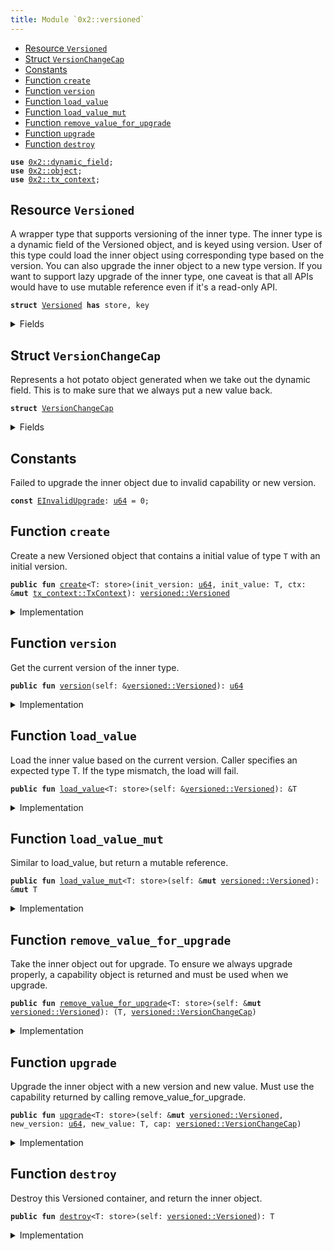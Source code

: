```yaml
---
title: Module `0x2::versioned`
---
```




-  [Resource `Versioned`](#0x2_versioned_Versioned)
-  [Struct `VersionChangeCap`](#0x2_versioned_VersionChangeCap)
-  [Constants](#@Constants_0)
-  [Function `create`](#0x2_versioned_create)
-  [Function `version`](#0x2_versioned_version)
-  [Function `load_value`](#0x2_versioned_load_value)
-  [Function `load_value_mut`](#0x2_versioned_load_value_mut)
-  [Function `remove_value_for_upgrade`](#0x2_versioned_remove_value_for_upgrade)
-  [Function `upgrade`](#0x2_versioned_upgrade)
-  [Function `destroy`](#0x2_versioned_destroy)


<pre><code><b>use</b> <a href="../one-framework/dynamic_field.md#0x2_dynamic_field">0x2::dynamic_field</a>;
<b>use</b> <a href="../one-framework/object.md#0x2_object">0x2::object</a>;
<b>use</b> <a href="../one-framework/tx_context.md#0x2_tx_context">0x2::tx_context</a>;
</code></pre>



<a name="0x2_versioned_Versioned"></a>

## Resource `Versioned`

A wrapper type that supports versioning of the inner type.
The inner type is a dynamic field of the Versioned object, and is keyed using version.
User of this type could load the inner object using corresponding type based on the version.
You can also upgrade the inner object to a new type version.
If you want to support lazy upgrade of the inner type, one caveat is that all APIs would have
to use mutable reference even if it's a read-only API.


<pre><code><b>struct</b> <a href="../one-framework/versioned.md#0x2_versioned_Versioned">Versioned</a> <b>has</b> store, key
</code></pre>



<details>
<summary>Fields</summary>


<dl>
<dt>
<code>id: <a href="../one-framework/object.md#0x2_object_UID">object::UID</a></code>
</dt>
<dd>

</dd>
<dt>
<code>version: <a href="../move-stdlib/u64.md#0x1_u64">u64</a></code>
</dt>
<dd>

</dd>
</dl>


</details>

<a name="0x2_versioned_VersionChangeCap"></a>

## Struct `VersionChangeCap`

Represents a hot potato object generated when we take out the dynamic field.
This is to make sure that we always put a new value back.


<pre><code><b>struct</b> <a href="../one-framework/versioned.md#0x2_versioned_VersionChangeCap">VersionChangeCap</a>
</code></pre>



<details>
<summary>Fields</summary>


<dl>
<dt>
<code>versioned_id: <a href="../one-framework/object.md#0x2_object_ID">object::ID</a></code>
</dt>
<dd>

</dd>
<dt>
<code>old_version: <a href="../move-stdlib/u64.md#0x1_u64">u64</a></code>
</dt>
<dd>

</dd>
</dl>


</details>

<a name="@Constants_0"></a>

## Constants


<a name="0x2_versioned_EInvalidUpgrade"></a>

Failed to upgrade the inner object due to invalid capability or new version.


<pre><code><b>const</b> <a href="../one-framework/versioned.md#0x2_versioned_EInvalidUpgrade">EInvalidUpgrade</a>: <a href="../move-stdlib/u64.md#0x1_u64">u64</a> = 0;
</code></pre>



<a name="0x2_versioned_create"></a>

## Function `create`

Create a new Versioned object that contains a initial value of type <code>T</code> with an initial version.


<pre><code><b>public</b> <b>fun</b> <a href="../one-framework/versioned.md#0x2_versioned_create">create</a>&lt;T: store&gt;(init_version: <a href="../move-stdlib/u64.md#0x1_u64">u64</a>, init_value: T, ctx: &<b>mut</b> <a href="../one-framework/tx_context.md#0x2_tx_context_TxContext">tx_context::TxContext</a>): <a href="../one-framework/versioned.md#0x2_versioned_Versioned">versioned::Versioned</a>
</code></pre>



<details>
<summary>Implementation</summary>


<pre><code><b>public</b> <b>fun</b> <a href="../one-framework/versioned.md#0x2_versioned_create">create</a>&lt;T: store&gt;(init_version: <a href="../move-stdlib/u64.md#0x1_u64">u64</a>, init_value: T, ctx: &<b>mut</b> TxContext): <a href="../one-framework/versioned.md#0x2_versioned_Versioned">Versioned</a> {
    <b>let</b> <b>mut</b> self = <a href="../one-framework/versioned.md#0x2_versioned_Versioned">Versioned</a> {
        id: <a href="../one-framework/object.md#0x2_object_new">object::new</a>(ctx),
        version: init_version,
    };
    <a href="../one-framework/dynamic_field.md#0x2_dynamic_field_add">dynamic_field::add</a>(&<b>mut</b> self.id, init_version, init_value);
    self
}
</code></pre>



</details>

<a name="0x2_versioned_version"></a>

## Function `version`

Get the current version of the inner type.


<pre><code><b>public</b> <b>fun</b> <a href="../one-framework/versioned.md#0x2_versioned_version">version</a>(self: &<a href="../one-framework/versioned.md#0x2_versioned_Versioned">versioned::Versioned</a>): <a href="../move-stdlib/u64.md#0x1_u64">u64</a>
</code></pre>



<details>
<summary>Implementation</summary>


<pre><code><b>public</b> <b>fun</b> <a href="../one-framework/versioned.md#0x2_versioned_version">version</a>(self: &<a href="../one-framework/versioned.md#0x2_versioned_Versioned">Versioned</a>): <a href="../move-stdlib/u64.md#0x1_u64">u64</a> {
    self.version
}
</code></pre>



</details>

<a name="0x2_versioned_load_value"></a>

## Function `load_value`

Load the inner value based on the current version. Caller specifies an expected type T.
If the type mismatch, the load will fail.


<pre><code><b>public</b> <b>fun</b> <a href="../one-framework/versioned.md#0x2_versioned_load_value">load_value</a>&lt;T: store&gt;(self: &<a href="../one-framework/versioned.md#0x2_versioned_Versioned">versioned::Versioned</a>): &T
</code></pre>



<details>
<summary>Implementation</summary>


<pre><code><b>public</b> <b>fun</b> <a href="../one-framework/versioned.md#0x2_versioned_load_value">load_value</a>&lt;T: store&gt;(self: &<a href="../one-framework/versioned.md#0x2_versioned_Versioned">Versioned</a>): &T {
    <a href="../one-framework/dynamic_field.md#0x2_dynamic_field_borrow">dynamic_field::borrow</a>(&self.id, self.version)
}
</code></pre>



</details>

<a name="0x2_versioned_load_value_mut"></a>

## Function `load_value_mut`

Similar to load_value, but return a mutable reference.


<pre><code><b>public</b> <b>fun</b> <a href="../one-framework/versioned.md#0x2_versioned_load_value_mut">load_value_mut</a>&lt;T: store&gt;(self: &<b>mut</b> <a href="../one-framework/versioned.md#0x2_versioned_Versioned">versioned::Versioned</a>): &<b>mut</b> T
</code></pre>



<details>
<summary>Implementation</summary>


<pre><code><b>public</b> <b>fun</b> <a href="../one-framework/versioned.md#0x2_versioned_load_value_mut">load_value_mut</a>&lt;T: store&gt;(self: &<b>mut</b> <a href="../one-framework/versioned.md#0x2_versioned_Versioned">Versioned</a>): &<b>mut</b> T {
    <a href="../one-framework/dynamic_field.md#0x2_dynamic_field_borrow_mut">dynamic_field::borrow_mut</a>(&<b>mut</b> self.id, self.version)
}
</code></pre>



</details>

<a name="0x2_versioned_remove_value_for_upgrade"></a>

## Function `remove_value_for_upgrade`

Take the inner object out for upgrade. To ensure we always upgrade properly, a capability object is returned
and must be used when we upgrade.


<pre><code><b>public</b> <b>fun</b> <a href="../one-framework/versioned.md#0x2_versioned_remove_value_for_upgrade">remove_value_for_upgrade</a>&lt;T: store&gt;(self: &<b>mut</b> <a href="../one-framework/versioned.md#0x2_versioned_Versioned">versioned::Versioned</a>): (T, <a href="../one-framework/versioned.md#0x2_versioned_VersionChangeCap">versioned::VersionChangeCap</a>)
</code></pre>



<details>
<summary>Implementation</summary>


<pre><code><b>public</b> <b>fun</b> <a href="../one-framework/versioned.md#0x2_versioned_remove_value_for_upgrade">remove_value_for_upgrade</a>&lt;T: store&gt;(self: &<b>mut</b> <a href="../one-framework/versioned.md#0x2_versioned_Versioned">Versioned</a>): (T, <a href="../one-framework/versioned.md#0x2_versioned_VersionChangeCap">VersionChangeCap</a>) {
    (
        <a href="../one-framework/dynamic_field.md#0x2_dynamic_field_remove">dynamic_field::remove</a>(&<b>mut</b> self.id, self.version),
        <a href="../one-framework/versioned.md#0x2_versioned_VersionChangeCap">VersionChangeCap</a> {
            versioned_id: <a href="../one-framework/object.md#0x2_object_id">object::id</a>(self),
            old_version: self.version,
        },
    )
}
</code></pre>



</details>

<a name="0x2_versioned_upgrade"></a>

## Function `upgrade`

Upgrade the inner object with a new version and new value. Must use the capability returned
by calling remove_value_for_upgrade.


<pre><code><b>public</b> <b>fun</b> <a href="../one-framework/versioned.md#0x2_versioned_upgrade">upgrade</a>&lt;T: store&gt;(self: &<b>mut</b> <a href="../one-framework/versioned.md#0x2_versioned_Versioned">versioned::Versioned</a>, new_version: <a href="../move-stdlib/u64.md#0x1_u64">u64</a>, new_value: T, cap: <a href="../one-framework/versioned.md#0x2_versioned_VersionChangeCap">versioned::VersionChangeCap</a>)
</code></pre>



<details>
<summary>Implementation</summary>


<pre><code><b>public</b> <b>fun</b> <a href="../one-framework/versioned.md#0x2_versioned_upgrade">upgrade</a>&lt;T: store&gt;(
    self: &<b>mut</b> <a href="../one-framework/versioned.md#0x2_versioned_Versioned">Versioned</a>,
    new_version: <a href="../move-stdlib/u64.md#0x1_u64">u64</a>,
    new_value: T,
    cap: <a href="../one-framework/versioned.md#0x2_versioned_VersionChangeCap">VersionChangeCap</a>,
) {
    <b>let</b> <a href="../one-framework/versioned.md#0x2_versioned_VersionChangeCap">VersionChangeCap</a> { versioned_id, old_version } = cap;
    <b>assert</b>!(versioned_id == <a href="../one-framework/object.md#0x2_object_id">object::id</a>(self), <a href="../one-framework/versioned.md#0x2_versioned_EInvalidUpgrade">EInvalidUpgrade</a>);
    <b>assert</b>!(old_version &lt; new_version, <a href="../one-framework/versioned.md#0x2_versioned_EInvalidUpgrade">EInvalidUpgrade</a>);
    <a href="../one-framework/dynamic_field.md#0x2_dynamic_field_add">dynamic_field::add</a>(&<b>mut</b> self.id, new_version, new_value);
    self.version = new_version;
}
</code></pre>



</details>

<a name="0x2_versioned_destroy"></a>

## Function `destroy`

Destroy this Versioned container, and return the inner object.


<pre><code><b>public</b> <b>fun</b> <a href="../one-framework/versioned.md#0x2_versioned_destroy">destroy</a>&lt;T: store&gt;(self: <a href="../one-framework/versioned.md#0x2_versioned_Versioned">versioned::Versioned</a>): T
</code></pre>



<details>
<summary>Implementation</summary>


<pre><code><b>public</b> <b>fun</b> <a href="../one-framework/versioned.md#0x2_versioned_destroy">destroy</a>&lt;T: store&gt;(self: <a href="../one-framework/versioned.md#0x2_versioned_Versioned">Versioned</a>): T {
    <b>let</b> <a href="../one-framework/versioned.md#0x2_versioned_Versioned">Versioned</a> { <b>mut</b> id, version } = self;
    <b>let</b> ret = <a href="../one-framework/dynamic_field.md#0x2_dynamic_field_remove">dynamic_field::remove</a>(&<b>mut</b> id, version);
    id.delete();
    ret
}
</code></pre>



</details>
